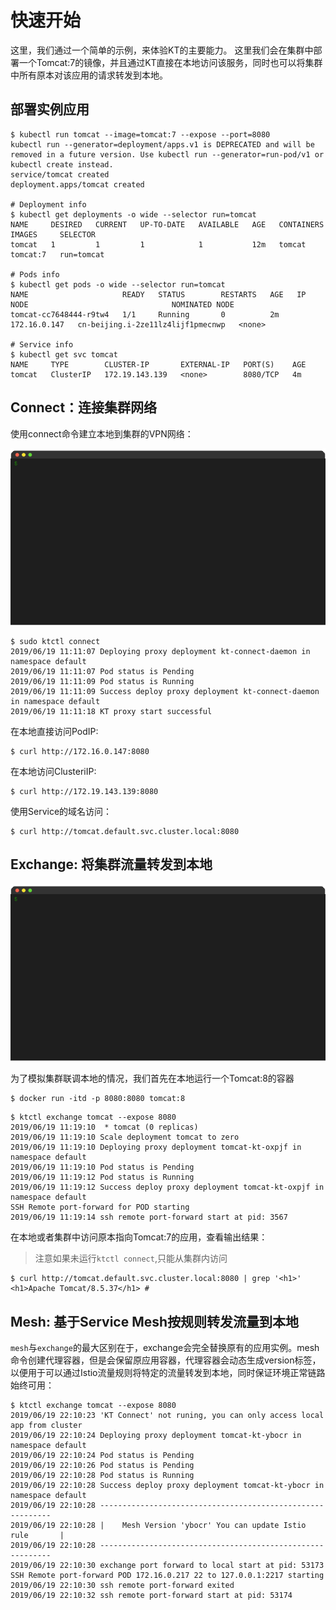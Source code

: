 # 快速开始

这里，我们通过一个简单的示例，来体验KT的主要能力。 这里我们会在集群中部署一个Tomcat:7的镜像，并且通过KT直接在本地访问该服务，同时也可以将集群中所有原本对该应用的请求转发到本地。

## 部署实例应用

``` shell
$ kubectl run tomcat --image=tomcat:7 --expose --port=8080
kubectl run --generator=deployment/apps.v1 is DEPRECATED and will be removed in a future version. Use kubectl run --generator=run-pod/v1 or kubectl create instead.
service/tomcat created
deployment.apps/tomcat created

# Deployment info
$ kubectl get deployments -o wide --selector run=tomcat
NAME     DESIRED   CURRENT   UP-TO-DATE   AVAILABLE   AGE   CONTAINERS   IMAGES     SELECTOR
tomcat   1         1         1            1           12m   tomcat       tomcat:7   run=tomcat

# Pods info
$ kubectl get pods -o wide --selector run=tomcat
NAME                     READY   STATUS        RESTARTS   AGE   IP             NODE                                NOMINATED NODE
tomcat-cc7648444-r9tw4   1/1     Running       0          2m    172.16.0.147   cn-beijing.i-2ze11lz4lijf1pmecnwp   <none>

# Service info
$ kubectl get svc tomcat
NAME     TYPE        CLUSTER-IP       EXTERNAL-IP   PORT(S)    AGE
tomcat   ClusterIP   172.19.143.139   <none>        8080/TCP   4m
```

## Connect：连接集群网络

使用connect命令建立本地到集群的VPN网络：

![](../_media/demo-1.gif)

```shell
$ sudo ktctl connect
2019/06/19 11:11:07 Deploying proxy deployment kt-connect-daemon in namespace default
2019/06/19 11:11:07 Pod status is Pending
2019/06/19 11:11:09 Pod status is Running
2019/06/19 11:11:09 Success deploy proxy deployment kt-connect-daemon in namespace default
2019/06/19 11:11:18 KT proxy start successful
```

在本地直接访问PodIP:

```
$ curl http://172.16.0.147:8080             
```

在本地访问ClusteriIP:

```
$ curl http://172.19.143.139:8080             
```

使用Service的域名访问：

```
$ curl http://tomcat.default.svc.cluster.local:8080
```

## Exchange: 将集群流量转发到本地

![](../_media/demo-2.gif)

为了模拟集群联调本地的情况，我们首先在本地运行一个Tomcat:8的容器

```
$ docker run -itd -p 8080:8080 tomcat:8
```

```
$ ktctl exchange tomcat --expose 8080
2019/06/19 11:19:10  * tomcat (0 replicas)
2019/06/19 11:19:10 Scale deployment tomcat to zero
2019/06/19 11:19:10 Deploying proxy deployment tomcat-kt-oxpjf in namespace default
2019/06/19 11:19:10 Pod status is Pending
2019/06/19 11:19:12 Pod status is Running
2019/06/19 11:19:12 Success deploy proxy deployment tomcat-kt-oxpjf in namespace default
SSH Remote port-forward for POD starting
2019/06/19 11:19:14 ssh remote port-forward start at pid: 3567
```

在本地或者集群中访问原本指向Tomcat:7的应用，查看输出结果：

> 注意如果未运行`ktctl connect`,只能从集群内访问

```
$ curl http://tomcat.default.svc.cluster.local:8080 | grep '<h1>'
<h1>Apache Tomcat/8.5.37</h1> #
```

## Mesh: 基于Service Mesh按规则转发流量到本地

`mesh`与`exchange`的最大区别在于，exchange会完全替换原有的应用实例。mesh命令创建代理容器，但是会保留原应用容器，代理容器会动态生成version标签，以便用于可以通过Istio流量规则将特定的流量转发到本地，同时保证环境正常链路始终可用：

```
$ ktctl exchange tomcat --expose 8080
2019/06/19 22:10:23 'KT Connect' not runing, you can only access local app from cluster
2019/06/19 22:10:24 Deploying proxy deployment tomcat-kt-ybocr in namespace default
2019/06/19 22:10:24 Pod status is Pending
2019/06/19 22:10:26 Pod status is Pending
2019/06/19 22:10:28 Pod status is Running
2019/06/19 22:10:28 Success deploy proxy deployment tomcat-kt-ybocr in namespace default
2019/06/19 22:10:28 -----------------------------------------------------------
2019/06/19 22:10:28 |    Mesh Version 'ybocr' You can update Istio rule       |
2019/06/19 22:10:28 -----------------------------------------------------------
2019/06/19 22:10:30 exchange port forward to local start at pid: 53173
SSH Remote port-forward POD 172.16.0.217 22 to 127.0.0.1:2217 starting
2019/06/19 22:10:30 ssh remote port-forward exited
2019/06/19 22:10:32 ssh remote port-forward start at pid: 53174
```